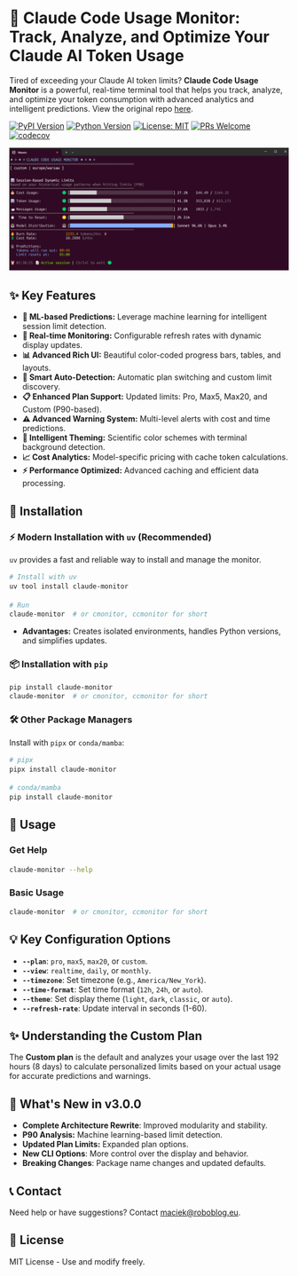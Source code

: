 # 🚀 Claude Code Usage Monitor: Track, Analyze, and Optimize Your Claude AI Token Usage

Tired of exceeding your Claude AI token limits? **Claude Code Usage Monitor** is a powerful, real-time terminal tool that helps you track, analyze, and optimize your token consumption with advanced analytics and intelligent predictions. View the original repo [here](https://github.com/Maciek-roboblog/Claude-Code-Usage-Monitor).

[![PyPI Version](https://img.shields.io/pypi/v/claude-monitor.svg)](https://pypi.org/project/claude-monitor/)
[![Python Version](https://img.shields.io/badge/python-3.9+-blue.svg)](https://python.org)
[![License: MIT](https://img.shields.io/badge/License-MIT-yellow.svg)](https://opensource.org/licenses/MIT)
[![PRs Welcome](https://img.shields.io/badge/PRs-welcome-brightgreen.svg)](http://makeapullrequest.com)
[![codecov](https://codecov.io/gh/Maciek-roboblog/Claude-Code-Usage-Monitor/branch/main/graph/badge.svg)](https://codecov.io/gh/Maciek-roboblog/Claude-Code-Usage-Monitor)

![Claude Token Monitor Screenshot](https://raw.githubusercontent.com/Maciek-roboblog/Claude-Code-Usage-Monitor/main/doc/scnew.png)

## ✨ Key Features

*   **🔮 ML-based Predictions:** Leverage machine learning for intelligent session limit detection.
*   **🔄 Real-time Monitoring:** Configurable refresh rates with dynamic display updates.
*   **📊 Advanced Rich UI:** Beautiful color-coded progress bars, tables, and layouts.
*   **🤖 Smart Auto-Detection:** Automatic plan switching and custom limit discovery.
*   **📋 Enhanced Plan Support:** Updated limits: Pro, Max5, Max20, and Custom (P90-based).
*   **⚠️ Advanced Warning System:** Multi-level alerts with cost and time predictions.
*   **🎨 Intelligent Theming:** Scientific color schemes with terminal background detection.
*   **📈 Cost Analytics:** Model-specific pricing with cache token calculations.
*   **⚡ Performance Optimized:** Advanced caching and efficient data processing.

## 🚀 Installation

### ⚡ Modern Installation with `uv` (Recommended)

`uv` provides a fast and reliable way to install and manage the monitor.

```bash
# Install with uv
uv tool install claude-monitor

# Run
claude-monitor  # or cmonitor, ccmonitor for short
```

*   **Advantages:** Creates isolated environments, handles Python versions, and simplifies updates.

### 📦 Installation with `pip`

```bash
pip install claude-monitor
claude-monitor  # or cmonitor, ccmonitor for short
```

### 🛠️ Other Package Managers

Install with `pipx` or `conda/mamba`:

```bash
# pipx
pipx install claude-monitor

# conda/mamba
pip install claude-monitor
```

## 📖 Usage

### Get Help

```bash
claude-monitor --help
```

### Basic Usage

```bash
claude-monitor  # or cmonitor, ccmonitor for short
```

## 💡 Key Configuration Options

*   **`--plan`**: `pro`, `max5`, `max20`, or `custom`.
*   **`--view`**: `realtime`, `daily`, or `monthly`.
*   **`--timezone`**: Set timezone (e.g., `America/New_York`).
*   **`--time-format`**: Set time format (`12h`, `24h`, or `auto`).
*   **`--theme`**: Set display theme (`light`, `dark`, `classic`, or `auto`).
*   **`--refresh-rate`**: Update interval in seconds (1-60).

## ✨ Understanding the Custom Plan

The **Custom plan** is the default and analyzes your usage over the last 192 hours (8 days) to calculate personalized limits based on your actual usage for accurate predictions and warnings.

## 📄 What's New in v3.0.0

*   **Complete Architecture Rewrite**: Improved modularity and stability.
*   **P90 Analysis:** Machine learning-based limit detection.
*   **Updated Plan Limits:** Expanded plan options.
*   **New CLI Options**: More control over the display and behavior.
*   **Breaking Changes**: Package name changes and updated defaults.

## 📞 Contact

Need help or have suggestions? Contact [maciek@roboblog.eu](mailto:maciek@roboblog.eu).

## 📝 License

MIT License - Use and modify freely.